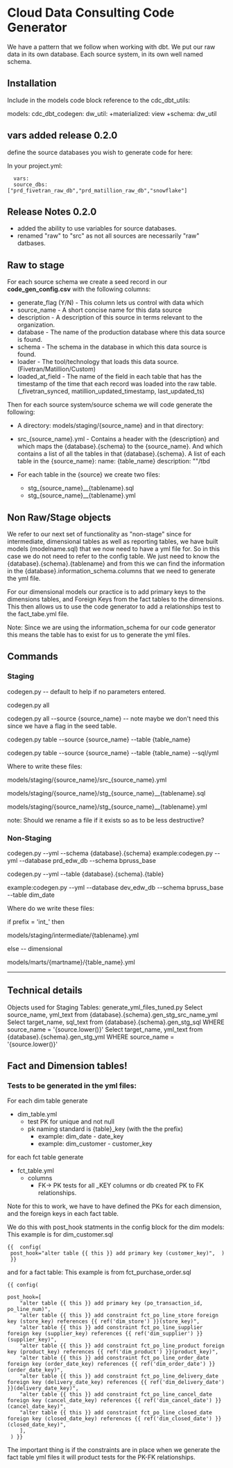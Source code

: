 # Cloud Data Consulting Code Generator

We have a pattern that we follow when working with dbt. 
We put our raw data in its own database. 
Each source system, in its own well named schema. 

## Installation

Include in the models code block reference to the cdc_dbt_utils:

models:
  cdc_dbt_codegen:
    dw_util:
      +materialized: view
      +schema: dw_util

## vars added release 0.2.0 
define the source databases you wish to generate code for here: 

In your project.yml:

```
  vars: 
  source_dbs: ["prd_fivetran_raw_db","prd_matillion_raw_db","snowflake"]
```


## Release Notes 0.2.0 
- added the ability to use variables for source databases. 
- renamed "raw" to "src" as not all sources are necessarily "raw" datbases.



## Raw to stage 
For each source schema we create a seed record in our **code_gen_config.csv** with the following columns: 
* generate_flag (Y/N) - This column lets us control with data which 
* source_name - A short concise name for this data source
* description - A description of this source in terms relevant to the organization.  
* database - The name of the production database where this data source is found. 
* schema - The schema in the database in which this data source is found.  
* loader - The tool/technology that loads this data source. (Fivetran/Matillion/Custom)
* loaded_at_field - The name of the field in each table that has the timestamp of the time that each record was loaded into the raw table. (_fivetran_synced, matillion_updated_timestamp, last_updated_ts)

Then for each source system/source schema we will code generate the following: 

* A directory: models/staging/{source_name} and in that directory: 

* src_{source_name}.yml - Contains a header with the {description} and which maps the {database}.{schema} to the {source_name}.
And which contains a list of all the tables in that {database}.{schema}. 
A list of each table in the {source_name}:
name: {table_name}
description: ""/tbd 

* For each table in the {source} we create two files: 
    * stg_{source_name}__{tablename}.sql
    * stg_{source_name}__{tablename}.yml


## Non Raw/Stage objects
We refer to our next set of functionality as "non-stage" since for 
intermediate, dimensional tables as well as reporting tables, 
we have built models (modelname.sql) that we now need to have a yml file for.  So in this case we do not need to refer to the config table. We just need to know the {database}.{schema}.{tablename} and from this we can find the information in the {database}.information_schema.columns that we need to generate the yml file.

For our dimensional models our practice is to add primary keys to the dimensions tables, and Foreign Keys from the fact tables to the dimensions.  This then allows us to use the code generator to add a relationships test to the fact_tabe.yml file.  

Note: Since we are using the information_schema for our code generator this means the table has to exist for us to generate the yml files. 


## Commands
### Staging 

codegen.py   -- default to help if no parameters entered.  

codegen.py all 

codegen.py all --source {source_name}   -- note maybe we don't need this since we have a flag in the seed table. 

codegen.py table --source {source_name} --table {table_name} 

codegen.py table --source {source_name} --table {table_name} --sql/yml 

Where to write these files: 

models/staging/{source_name}/src_{source_name}.yml 

models/staging/{source_name}/stg_{source_name}__{tablename}.sql 

models/staging/{source_name}/stg_{source_name}__{tablename}.yml  

note: Should we rename a file if it exists so as to be less destructive? 

### Non-Staging 

codegen.py --yml --schema {database}.{schema}   example:codegen.py --yml --database prd_edw_db --schema bpruss_base

codegen.py --yml --table  {database}.{schema}.{table} 

example:codegen.py --yml --database dev_edw_db --schema bpruss_base --table dim_date

Where do we write these files: 

if prefix = 'int_' then 

models/staging/intermediate/{tablename}.yml

else -- dimensional 

models/marts/{martname}/{table_name}.yml



---
## Technical details
Objects used for Staging Tables: 
generate_yml_files_tuned.py
Select source_name, yml_text from {database}.{schema}.gen_stg_src_name_yml
        Select target_name, sql_text from {database}.{schema}.gen_stg_sql WHERE source_name = '{source.lower()}' 
        Select target_name, yml_text from {database}.{schema}.gen_stg_yml WHERE source_name = '{source.lower()}'

## Fact and Dimension tables! 
### Tests to be generated in the yml files: 

For each dim table generate
* dim_table.yml 
    * test PK for unique and not null 
    * pk naming standard is {table}_key (with the the prefix)
        * example: dim_date - date_key 
        * example: dim_customer - customer_key 


for each fct table generate 
* fct_table.yml
    * columns 
       * FK-> PK tests for all _KEY columns or db created PK to FK relationships. 

Note for this to work, we have to have defined the PKs for each dimension, 
and the foreign keys in each fact table.  

We do this with post_hook statments in the config block for the dim models: 
This example is for dim_customer.sql 
```
{{  config( 
 post_hook="alter table {{ this }} add primary key (customer_key)",  ) 
 }}
```
and for a fact table: 
This example is from fct_purchase_order.sql
```
{{ config(

post_hook=[
    "alter table {{ this }} add primary key (po_transaction_id, po_line_num)",
    "alter table {{ this }} add constraint fct_po_line_store foreign key (store_key) references {{ ref('dim_store') }}(store_key)",
    "alter table {{ this }} add constraint fct_po_line_supplier foreign key (supplier_key) references {{ ref('dim_supplier') }}(supplier_key)",
    "alter table {{ this }} add constraint fct_po_line_product foreign key (product_key) references {{ ref('dim_product') }}(product_key)",
    "alter table {{ this }} add constraint fct_po_line_order_date foreign key (order_date_key) references {{ ref('dim_order_date') }}(order_date_key)",
    "alter table {{ this }} add constraint fct_po_line_delivery_date foreign key (delivery_date_key) references {{ ref('dim_delivery_date') }}(delivery_date_key)",
    "alter table {{ this }} add constraint fct_po_line_cancel_date foreign key (cancel_date_key) references {{ ref('dim_cancel_date') }}(cancel_date_key)",
    "alter table {{ this }} add constraint fct_po_line_closed_date foreign key (closed_date_key) references {{ ref('dim_closed_date') }}(closed_date_key)",
    ],
 ) }}
```


The important thing is if the constraints are in place when we generate the fact table yml files it will product tests for the PK-FK relationships. 
